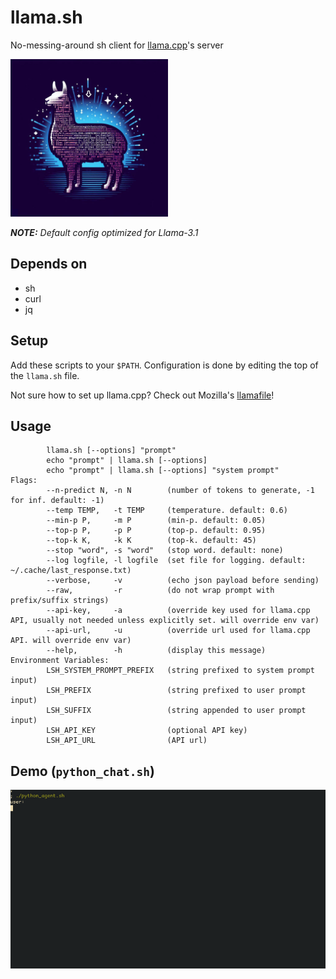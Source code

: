# llama.sh
No-messing-around sh client for [llama.cpp](https://github.com/ggerganov/llama.cpp)'s server

<img src="https://raw.githubusercontent.com/m18coppola/llama.sh/main/assets/llama.sh_logo.jpeg" width="50%" />

_**NOTE:** Default config optimized for Llama-3.1_

## Depends on
* sh
* curl
* jq

## Setup
Add these scripts to your `$PATH`. Configuration is done by editing the top of the `llama.sh` file.

Not sure how to set up llama.cpp? Check out Mozilla's [llamafile](https://github.com/Mozilla-Ocho/llamafile)!

## Usage
```
        llama.sh [--options] "prompt"
        echo "prompt" | llama.sh [--options]
        echo "prompt" | llama.sh [--options] "system prompt"
Flags:
        --n-predict N, -n N        (number of tokens to generate, -1 for inf. default: -1)
        --temp TEMP,   -t TEMP     (temperature. default: 0.6)
        --min-p P,     -m P        (min-p. default: 0.05)
        --top-p P,     -p P        (top-p. default: 0.95)
        --top-k K,     -k K        (top-k. default: 45)
        --stop "word", -s "word"   (stop word. default: none)
        --log logfile, -l logfile  (set file for logging. default: ~/.cache/last_response.txt)
        --verbose,     -v          (echo json payload before sending)
        --raw,         -r          (do not wrap prompt with prefix/suffix strings)
        --api-key,     -a          (override key used for llama.cpp API, usually not needed unless explicitly set. will override env var)
        --api-url,     -u          (override url used for llama.cpp API. will override env var)
        --help,        -h          (display this message)
Environment Variables:
        LSH_SYSTEM_PROMPT_PREFIX   (string prefixed to system prompt input)
        LSH_PREFIX                 (string prefixed to user prompt input)
        LSH_SUFFIX                 (string appended to user prompt input)
        LSH_API_KEY                (optional API key)
        LSH_API_URL                (API url)
```

## Demo (`python_chat.sh`)
![You should probably read the code before executing it...](https://raw.githubusercontent.com/m18coppola/llama.sh/main/assets/python_agent.gif)
